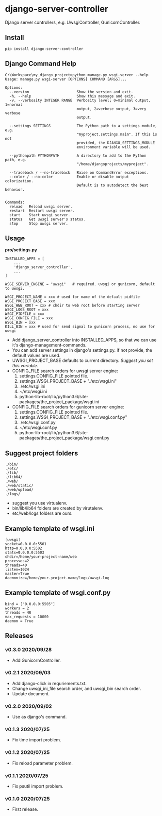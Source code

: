# django-server-controller

Django server controllers, e.g. UwsgiController, GunicornController.

## Install

```shell
pip install django-server-controller
```

## Django Command Help

```
C:\Workspace\my_django_project>python manage.py wsgi-server --help
Usage: manage.py wsgi-server [OPTIONS] COMMAND [ARGS]...

Options:
  --version                      Show the version and exit.
  -h, --help                     Show this message and exit.
  -v, --verbosity INTEGER RANGE  Verbosity level; 0=minimal output, 1=normal
                                 output, 2=verbose output, 3=very verbose
                                 output.

  --settings SETTINGS            The Python path to a settings module, e.g.
                                 "myproject.settings.main". If this is not
                                 provided, the DJANGO_SETTINGS_MODULE
                                 environment variable will be used.

  --pythonpath PYTHONPATH        A directory to add to the Python path, e.g.
                                 "/home/djangoprojects/myproject".

  --traceback / --no-traceback   Raise on CommandError exceptions.
  --color / --no-color           Enable or disable output colorization.
                                 Default is to autodetect the best behavior.


Commands:
  reload   Reload uwsgi server.
  restart  Restart uwsgi server.
  start    Start uwsgi server.
  status   Get uwsgi server's status.
  stop     Stop uwsgi server.
```

## Usage

**pro/settings.py**

```
INSTALLED_APPS = [
    ...
    'django_server_controller',
    ...
]

WSGI_SERVER_ENGINE = "uwsgi"   # required. uwsgi or gunicorn, default to uwsgi.

WSGI_PROJECT_NAME = xxx # used for name of the default pidfile
WSGI_PROJECT_BASE = xxx
WSGI_WEB_ROOT = xxx # chdir to web root before starting server
WSGI_LOGS_ROOT = xxx
WSGI_PIDFILE = xxx
WSGI_CONFIG_FILE = xxx
WSGI_BIN = xxx
KILL_BIN = xxx # used for send signal to gunicorn process, no use for uwsgi

```

- Add django_server_controller into INSTALLED_APPS, so that we can use it's django-management-commands.
- You can add server settings in django's settings.py. If not provide, the default values are used.
- UWSGI_PROJECT_BASE defaults to current directory. *Suggest you set this variable*.
- CONFIG_FILE search orders for uwsgi server engine:
    1. settings.CONFIG_FILE pointed file.
    1. settings.WSGI_PROJECT_BASE + "./etc/wsgi.ini"
    1. ./etc/wsgi.ini
    1. ~/etc/wsgi.ini
    1. python-lib-root/lib/python3.6/site-packages/the_project_package/wsgi.ini
- CONFIG_FILE search orders for gunicorn server engine:
    1. settings.CONFIG_FILE pointed file.
    1. settings.WSGI_PROJECT_BASE + "./etc/wsgi.conf.py"
    1. ./etc/wsgi.conf.py
    1. ~/etc/wsgi.conf.py
    1. python-lib-root/lib/python3.6/site-packages/the_project_package/wsgi.conf.py


## Suggest project folders

```
./bin/
./etc/
./lib/
./lib64/
./web/
./web/static/
./web/upload/
./logs/
```

- suggest you use virtualenv.
- bin/lib/lib64 folders are created by virutalenv.
- etc/web/logs folders are ours.

## Example template of wsgi.ini

```
[uwsgi]
socket=0.0.0.0:5501
http=0.0.0.0:5502
stats=0.0.0.0:5503
chdir=/home/your-project-name/web
processes=2
threads=40
listen=1024
master=True
daemonize=/home/your-project-name/logs/uwsgi.log
```

## Example template of wsgi.conf.py

```
bind = ["0.0.0.0:5505"]
workers = 2
threads = 40
max_requests = 10000
daemon = True
```

## Releases

### v0.3.0 2020/09/28

- Add GunicornController.

### v0.2.1 2020/09/03

- Add django-click in requriements.txt.
- Change uwsgi_ini_file search order, and uwsgi_bin search order.
- Update document.

### v0.2.0 2020/09/02

- Use as django's command.

### v0.1.3 2020/07/25

- Fix time import problem.

### v0.1.2 2020/07/25

- Fix reload parameter problem.

### v0.1.1 2020/07/25

- Fix psutil import problem.

### v0.1.0 2020/07/25

- First release.
